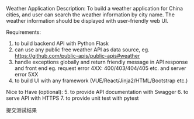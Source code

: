 Weather Application
Description:
To build a weather application for China cities, and user can search the weather information by city name. The weather information should be displayed with user-friendly web UI.

Requirements:
1. to build backend API with Python Flask
2. can use any public free weather API as data source, eg. https://github.com/public-apis/public-apis#weather
3. handle exceptions globally and return friendly message in API response and front end eg. request error 4XX: 400/403/404/405 etc. and server error 5XX
4. to build UI with any framework (VUE/React/Jinja2/HTML/Bootstrap etc.)

Nice to Have (optional):
5. to provide API documentation with Swagger
6. to serve API with HTTPS
7. to provide unit test with pytest


提交测试结果
